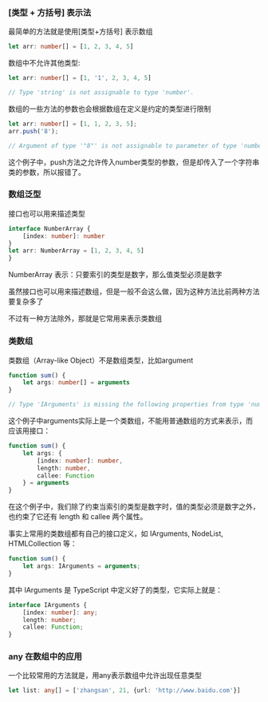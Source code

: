 ### [类型 + 方括号] 表示法
最简单的方法就是使用[类型+方括号] 表示数组
```ts
let arr: number[] = [1, 2, 3, 4, 5]
```
数组中不允许其他类型:
```ts
let arr: number[] = [1, '1', 2, 3, 4, 5]

// Type 'string' is not assignable to type 'number'.
```
数组的一些方法的参数也会根据数组在定义是约定的类型进行限制

```ts
let arr: number[] = [1, 1, 2, 3, 5];
arr.push('8');

// Argument of type '"8"' is not assignable to parameter of type 'number'.
```
这个例子中，push方法之允许传入number类型的参数，但是却传入了一个字符串类的参数，所以报错了。

### 数组泛型
接口也可以用来描述类型
```ts
interface NumberArray {
    [index: number]: number
}
let arr: NumberArray = [1, 2, 3, 4, 5]
}
```
NumberArray 表示：只要索引的类型是数字，那么值类型必须是数字

虽然接口也可以用来描述数组，但是一般不会这么做，因为这种方法比前两种方法要复杂多了

不过有一种方法除外，那就是它常用来表示类数组

### 类数组
类数组（Array-like Object）不是数组类型，比如argument
```ts
function sum() {
    let args: number[] = arguments
}

// Type 'IArguments' is missing the following properties from type 'number[]': pop, push, concat, join, and 24 more.
```
这个例子中arguments实际上是一个类数组，不能用普通数组的方式来表示，而应该用接口：
```ts
function sum() {
    let args: {
        [index: number]: number,
        length: number,
        callee: Function
    } = arguments
}
```
在这个例子中，我们除了约束当索引的类型是数字时，值的类型必须是数字之外，也约束了它还有 length 和 callee 两个属性。

事实上常用的类数组都有自己的接口定义，如 IArguments, NodeList, HTMLCollection 等：
```ts
function sum() {
    let args: IArguments = arguments;
}
```
其中 IArguments 是 TypeScript 中定义好了的类型，它实际上就是：
```ts
interface IArguments {
    [index: number]: any;
    length: number;
    callee: Function;
}
```
### any 在数组中的应用
一个比较常用的方法就是，用any表示数组中允许出现任意类型
```ts
let list: any[] = ['zhangsan', 21, {url: 'http://www.baidu.com'}]
```

